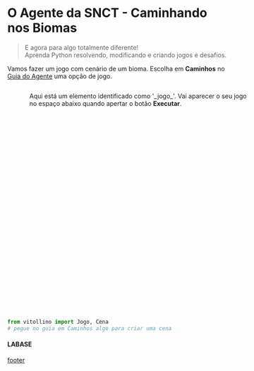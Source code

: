 <!---
Open Source program Pynoplia - Copyright © 2024  Carlo Oliveira** <carlo@nce.ufrj.br>,
PDX-License-Identifier:** `GNU General Public License v3.0 or later <http://is.gd/3Udt>`_.
-->
# O Agente da SNCT - Caminhando nos Biomas
> E agora para algo totalmente diferente! <br>
> Aprenda Python resolvendo, modificando e criando jogos e desafios. <br>

Vamos fazer um jogo com cenário de um bioma. 
Escolha em **Caminhos** no [Guia do Agente](http://bit.ly/SNCT_24_G) uma opção de jogo.

<img src onerror="__did_got__('../../_prog/snct_ca.py')"></img>
<div id="_jogo_" style="position:relative; left:50px; min-height: 500px">
Aqui está um elemento identificado como '_jogo_'. 
Vai aparecer o seu jogo no espaço abaixo quando apertar o botão <b>Executar</b>.

</div>
<img id="caderno_via" src onerror="__widget__(this.id)"></img>

```python
from vitollino import Jogo, Cena
# pegue no guia em Caminhos algo para criar uma cena
```

#### LABASE
[footer](footer.md ':include')